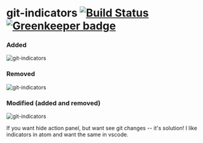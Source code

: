 # git-indicators [![Build Status](https://travis-ci.org/lamartire/vscode-git-indicators.svg?branch=master)](https://travis-ci.org/lamartire/vscode-git-indicators) [![Greenkeeper badge](https://badges.greenkeeper.io/lamartire/vscode-git-indicators.svg)](https://greenkeeper.io/)

### Added

![git-indicators](https://raw.githubusercontent.com/lamartire/vscode-git-indicators/master/preview/added.png)

### Removed

![git-indicators](https://raw.githubusercontent.com/lamartire/vscode-git-indicators/master/preview/removed.png)

### Modified (added and removed)

![git-indicators](https://raw.githubusercontent.com/lamartire/vscode-git-indicators/master/preview/modified.png)

If you want hide action panel, but want see git changes -- it's solution! I like
indicators in atom and want the same in vscode.
